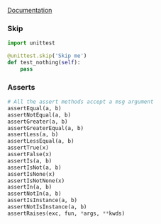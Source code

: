---
---

[Documentation](https://docs.python.org/3/library/unittest.html)

### Skip
```python
import unittest

@unittest.skip('Skip me')
def test_nothing(self):
    pass
```

### Asserts
```python
# All the assert methods accept a msg argument
assertEqual(a, b)
assertNotEqual(a, b)
assertGreater(a, b)
assertGreaterEqual(a, b)
assertLess(a, b)
assertLessEqual(a, b)
assertTrue(x)
assertFalse(x)
assertIs(a, b)
assertIsNot(a, b)
assertIsNone(x)
assertIsNotNone(x)
assertIn(a, b)
assertNotIn(a, b)
assertIsInstance(a, b)
assertNotIsInstance(a, b)
assertRaises(exc, fun, *args, **kwds)
```
